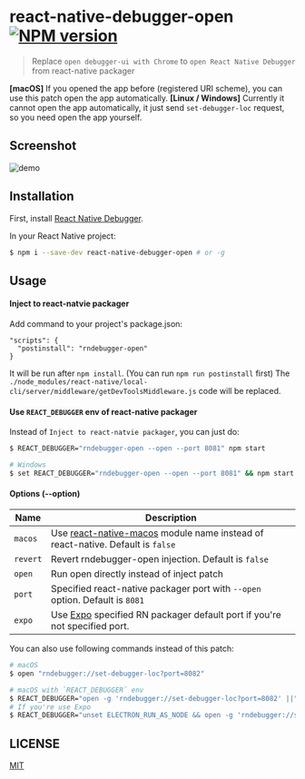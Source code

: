 # react-native-debugger-open [![NPM version](http://img.shields.io/npm/v/react-native-debugger-open.svg?style=flat)](https://www.npmjs.com/package/react-native-debugger-open)

> Replace `open debugger-ui with Chrome` to `open React Native Debugger` from react-native packager

__[macOS]__ If you opened the app before (registered URI scheme), you can use this patch open the app automatically.
__[Linux / Windows]__ Currently it cannot open the app automatically, it just send `set-debugger-loc` request, so you need open the app yourself.

## Screenshot

![demo](https://cloud.githubusercontent.com/assets/3001525/15777379/59a9c654-29c1-11e6-8656-247b8450bc47.gif)

## Installation

First, install [React Native Debugger](https://github.com/jhen0409/react-native-debugger#installation).

In your React Native project:

```bash
$ npm i --save-dev react-native-debugger-open # or -g
```

## Usage

#### Inject to react-natvie packager

Add command to your project's package.json:

```
"scripts": {
  "postinstall": "rndebugger-open"
}
```

It will be run after `npm install`. (You can run `npm run postinstall` first)
The `./node_modules/react-native/local-cli/server/middleware/getDevToolsMiddleware.js` code will be replaced.

#### Use `REACT_DEBUGGER` env of react-native packager

Instead of `Inject to react-natvie packager`, you can just do:

```bash
$ REACT_DEBUGGER="rndebugger-open --open --port 8081" npm start

# Windows
$ set REACT_DEBUGGER="rndebugger-open --open --port 8081" && npm start
```

#### Options (--option)

Name                  | Description
-------------         | -------------
`macos`               | Use [react-native-macos](https://github.com/ptmt/react-native-macos) module name instead of react-native. Default is `false`
`revert`              | Revert rndebugger-open injection. Default is `false`
`open`                | Run open directly instead of inject patch
`port`                | Specified react-native packager port with `--open` option. Default is `8081`
`expo`                | Use [Expo](https://github.com/expo) specified RN packager default port if you're not specified port.

You can also use following commands instead of this patch:

```bash
# macOS
$ open "rndebugger://set-debugger-loc?port=8082"

# macOS with `REACT_DEBUGGER` env
$ REACT_DEBUGGER="open -g 'rndebugger://set-debugger-loc?port=8082' ||" npm start
# If you're use Expo
$ REACT_DEBUGGER="unset ELECTRON_RUN_AS_NODE && open -g 'rndebugger://set-debugger-loc?port=8082' ||" npm start
```

## LICENSE

[MIT](https://github.com/jhen0409/react-native-debugger/blob/master/LICENSE.md)
